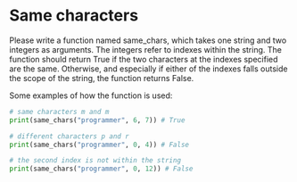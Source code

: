 
# Same characters

Please write a function named same_chars, which takes one string and two integers as arguments. The integers refer to indexes within the string. The function should return True if the two characters at the indexes specified are the same. Otherwise, and especially if either of the indexes falls outside the scope of the string, the function returns False.

Some examples of how the function is used:

```python
# same characters m and m
print(same_chars("programmer", 6, 7)) # True

# different characters p and r
print(same_chars("programmer", 0, 4)) # False

# the second index is not within the string
print(same_chars("programmer", 0, 12)) # False
```
